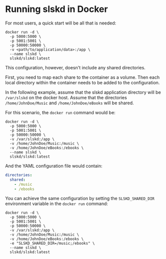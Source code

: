 # Running slskd in Docker

For most users, a quick start will be all that is needed:

```shell
docker run -d \
  -p 5000:5000 \
  -p 5001:5001 \
  -p 50000:50000 \
  -v <path/to/application/data>:/app \
  --name slskd \
  slskd/slskd:latest
```

This configuration, however, doesn't include any shared directories.

First, you need to map each share to the container as a volume. Then each local directory within the container needs to be added to the configuration.

In the following example, assume that the slskd application directory will be `/var/slskd` on the docker host. Assume that the directories `/home/JohnDoe/Music` and `/home/JohnDoe/eBooks` will be shared.

For this scenario, the `docker run` command would be:

```shell
docker run -d \
  -p 5000:5000 \
  -p 5001:5001 \
  -p 50000:50000 \
  -v /var/slskd:/app \
  -v /home/JohnDoe/Music:/music \
  -v /home/JohnDoe/eBooks:/ebooks \
  --name slskd \
  slskd/slskd:latest
```

And the YAML configuration file would contain:

```yaml
directories:
  shared:
    - /music
    - /ebooks
```

You can achieve the same configuration by setting the `SLSKD_SHARED_DIR` environment variable in the `docker run` command:

```shell
docker run -d \
  -p 5000:5000 \
  -p 5001:5001 \
  -p 50000:50000 \
  -v /var/slskd:/app \
  -v /home/JohnDoe/Music:/music \
  -v /home/JohnDoe/eBooks:/ebooks \
  -e "SLSKD_SHARED_DIR=/music;/ebooks" \
  --name slskd \
  slskd/slskd:latest
```